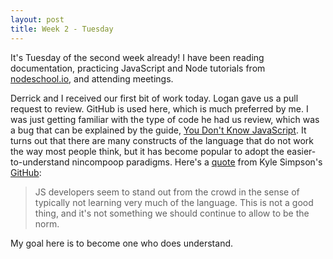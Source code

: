 ```yaml
---
layout: post
title: Week 2 - Tuesday
---
```

It's Tuesday of the second week already! I have been reading documentation, practicing JavaScript and Node tutorials from [nodeschool.io](http://nodeschool.io/), and attending meetings.  

Derrick and I received our first bit of work today. Logan gave us a pull request to review. GitHub is used here, which is much preferred by me. I was just getting familiar with the type of code he had us review, which was a bug that can be explained by the guide, [You Don't Know JavaScript](https://github.com/getify/You-Dont-Know-JS/blob/master/up%20&%20going/ch2.md#truthy--falsy). It turns out that there are many constructs of the language that do not work the way most people think, but it has become popular to adopt the easier-to-understand nincompoop paradigms. Here's a [quote](https://github.com/getify/You-Dont-Know-JS/blob/master/up%20&%20going/ch3.md#chapter-3-into-ydkjs) from Kyle Simpson's [GitHub](https://github.com/getify):  
>JS developers seem to stand out from the crowd in the sense of typically not learning very much of the language. This is not a good thing, and it's not something we should continue to allow to be the norm.

My goal here is to become one who does understand.
